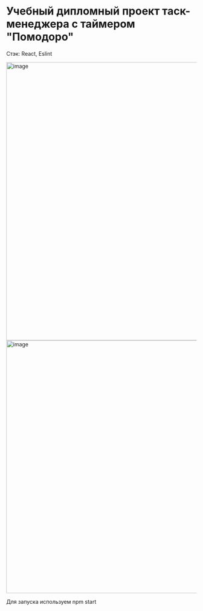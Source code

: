 # Учебный дипломный проект таск-менеджера с таймером "Помодоро"

Стэк:
React, Eslint

<img width="735" alt="image" src="https://github.com/MaxClawrenz/pomodoro-tasks/assets/142581038/86a7f504-03b3-49b3-80d1-4c5cb16a0eea">

<img width="668" alt="image" src="https://github.com/MaxClawrenz/pomodoro-tasks/assets/142581038/31acab33-ea0d-44cd-8b3e-6812911fd841">


Для запуска используем npm start
